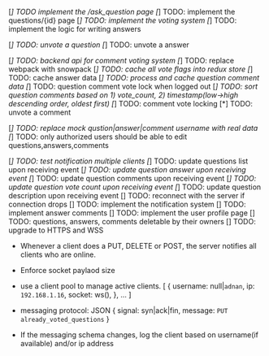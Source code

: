 [*] TODO implement the /ask_question page
[*] TODO: implement the questions/{id} page
        [*] TODO: implement the voting system
        [*] TODO: implement the logic for writing answers

[*] TODO: unvote a question
[*] TODO: unvote a answer

[*] TODO: backend api for comment voting system
[*] TODO: replace webpack with snowpack
[*] TODO: cache all vote flags into redux store
[*] TODO: cache answer data
[*] TODO: process and cache question comment data
[*] TODO: question comment vote lock when logged out
[*] TODO: sort question comments based on 1) vote_count, 2) timestamp(low->high descending order, oldest first)
[*] TODO: comment vote locking
[*] TODO: unvote a comment

[*] TODO: replace mock qustion|answer|comment username with real data
[*] TODO: only authorized users should be able to edit questions,answers,comments

[*] TODO: test notification multiple clients
[*] TODO: update questions list upon receiving event
[*] TODO: update question answer upon receiving event
[*] TODO: update question comments upon receiving event
[*] TODO: update question vote count upon receiving event
[*] TODO: update question description upon receiving event
[] TODO: reconnect with the server if connection drops
[] TODO: implement the notification system
[] TODO: implement answer comments
[] TODO: implement the user profile page
[] TODO: questions, answers, comments deletable by their owners
[] TODO: upgrade to HTTPS and WSS

* Whenever a client does a PUT, DELETE or POST, the server notifies
  all clients who are online.

* Enforce socket paylaod size

* use a client pool to manage active clients.
  [
    {
      username: null|`adnan`,
      ip: `192.168.1.16`,
      socket: ws(),
    },
    ...
  ] 

* messaging protocol: JSON
  {
    signal: syn|ack|fin,
    message: `PUT already_voted_questions`
  }

* If the messaging schema changes, log the client based on username(if available) and/or ip address


